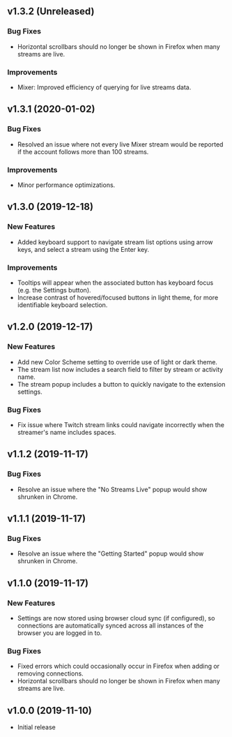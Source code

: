 ## v1.3.2 (Unreleased)

### Bug Fixes

- Horizontal scrollbars should no longer be shown in Firefox when many streams are live.

### Improvements

- Mixer: Improved efficiency of querying for live streams data.

## v1.3.1 (2020-01-02)

### Bug Fixes

- Resolved an issue where not every live Mixer stream would be reported if the account follows more than 100 streams.

### Improvements

- Minor performance optimizations.

## v1.3.0 (2019-12-18)

### New Features

- Added keyboard support to navigate stream list options using arrow keys, and select a stream using the Enter key.

### Improvements

- Tooltips will appear when the associated button has keyboard focus (e.g. the Settings button).
- Increase contrast of hovered/focused buttons in light theme, for more identifiable keyboard selection.

## v1.2.0 (2019-12-17)

### New Features

- Add new Color Scheme setting to override use of light or dark theme.
- The stream list now includes a search field to filter by stream or activity name.
- The stream popup includes a button to quickly navigate to the extension settings.

### Bug Fixes

- Fix issue where Twitch stream links could navigate incorrectly when the streamer's name includes spaces.

## v1.1.2 (2019-11-17)

### Bug Fixes

- Resolve an issue where the "No Streams Live" popup would show shrunken in Chrome.

## v1.1.1 (2019-11-17)

### Bug Fixes

- Resolve an issue where the "Getting Started" popup would show shrunken in Chrome.

## v1.1.0 (2019-11-17)

### New Features

- Settings are now stored using browser cloud sync (if configured), so connections are automatically synced across all instances of the browser you are logged in to.

### Bug Fixes

- Fixed errors which could occasionally occur in Firefox when adding or removing connections.
- Horizontal scrollbars should no longer be shown in Firefox when many streams are live.

## v1.0.0 (2019-11-10)

- Initial release
